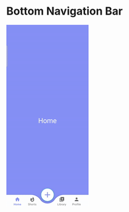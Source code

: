 <h1 align="start" id="title">Bottom Navigation Bar</h1>
<img align="center" src="https://github.com/vip955529/Bottom-Navigation-Bar/blob/master/images/bottomNav-ezgif.gif" alt="project-image">
